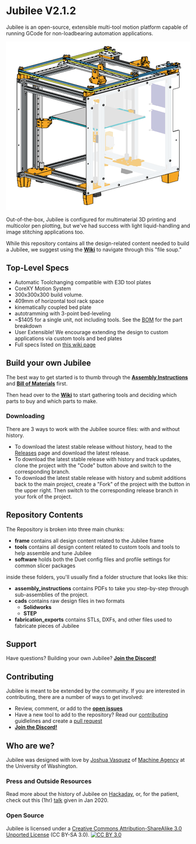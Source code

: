 Jubilee V2.1.2
=======

Jubilee is an open-source, extensible multi-tool motion platform capable of running GCode for non-loadbearing automation applications.

![Jubilee](/frame/pics/jubilee_v2.png)

Out-of-the-box, Jubilee is configured for multimaterial 3D printing and multicolor pen plotting, but we've had success with light liquid-handling and image stitching applications too.

While this repository contains all the design-related content needed to build a Jubilee, we suggest using the [**Wiki**](https://jubilee3d.com/index.php?title=Main_Page) to navigate through this "file soup."

## Top-Level Specs
* Automatic Toolchanging compatible with E3D tool plates
* CoreXY Motion System
* 300x300x300 build volume.
* 409mm of horizontal tool rack space
* kinematically coupled bed plate
* autotramming with 3-point bed-leveling
* ~$1405 for a single unit, not including tools. See the [BOM][bom] for the part breakdown
* User Extensible! We encourage extending the design to custom applications via custom tools and bed plates
* Full specs listed on [this wiki page](https://jubilee3d.com/index.php?title=Specs)

## Build your own Jubilee

The best way to get started is to thumb through the [**Assembly Instructions**](https://jubilee3d.com/index.php?title=Assembly_Instructions) and [**Bill of Materials**][bom] first.

Then head over to the [**Wiki**](https://jubilee3d.com/index.php?title=Main_Page) to start gathering tools and deciding which parts to buy and which parts to make.

### Downloading
There are 3 ways to work with the Jubilee source files: with and without history.
* To download the latest stable release without history, head to the [Releases](https://github.com/machineagency/jubilee/releases) page and download the latest release.
* To download the latest stable release with history and track updates, clone the project with the "Code" button above and switch to the corresponding branch.
* To download the latest stable release with history and submit additions back to the main project, create a "Fork" of the project with the button in the upper right. Then switch to the corresponding release branch in your fork of the project.

## Repository Contents
The Repository is broken into three main chunks:
* **frame** contains all design content related to the Jubilee frame
* **tools** contains all design content related to custom tools and tools to help assemble and tune Jubilee
* **software** holds both the Duet config files and profile settings for common slicer packages

inside these folders, you'll usually find a folder structure that looks like this:
* **assembly\_instructions** contains PDFs to take you step-by-step through sub-assemblies of the project.
* **cads** contains raw design files in two formats
    * **Solidworks**
    * **STEP**
* **fabrication\_exports** contains STLs, DXFs, and other files used to fabricate pieces of Jubilee

## Support

Have questions? Building your own Jubilee? **[Join the Discord!][discord]**

## Contributing

Jubilee is meant to be extended by the community. If you are interested in contributing, there are a number of ways to get involved:

* Review, comment, or add to the **[open issues](https://github.com/machineagency/jubilee/issues)**
* Have a new tool to add to the repository? Read our [contributing]() guidlelines and create a [pull request](https://help.github.com/en/github/collaborating-with-issues-and-pull-requests/creating-a-pull-request)
* **[Join the Discord!][discord]**


## Who are we?
Jubilee was designed with love by [Joshua Vasquez](http://www.doublejumpelectric.com/) of [Machine Agency](http://depts.washington.edu/machines/) at the University of Washington.

### Press and Outside Resources

Read more about the history of Jubilee on [Hackaday](https://hackaday.com/2019/11/14/jubilee-a-toolchanging-homage-to-3d-printer-hackers-everywhere/), or, for the patient, check out this (1hr) [talk](https://www.youtube.com/watch?v=7fz2UHHxe5o&t=119s) given in Jan 2020.

### Open Source
Jubilee is licensed under a [Creative Commons Attribution-ShareAlike 3.0 Unported License][cc-by] (CC BY-SA 3.0).
[![CC BY 3.0][cc-by-image]][cc-by]

[bom]: https://docs.google.com/spreadsheets/d/1pRzBQxVzL9c4T9b1RrKvSjlSwJJhJ7NcbSV6iJUv0X0/edit#gid=0
[cc-by]: https://creativecommons.org/licenses/by-sa/3.0/
[cc-by-image]: https://i.creativecommons.org/l/by-sa/3.0/88x31.png
[discord]: https://discord.gg/XkphRqb
[wiki]: https://jubilee3d.com/

